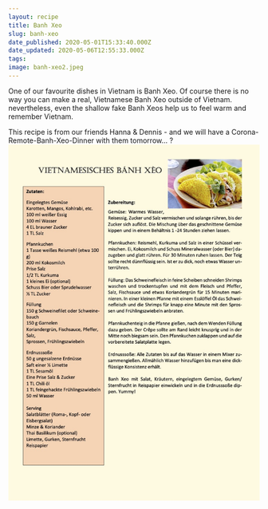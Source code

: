 ```yaml
---
layout: recipe
title: Banh Xeo
slug: banh-xeo
date_published: 2020-05-01T15:33:40.000Z
date_updated: 2020-05-06T12:55:33.000Z
tags: 
image: banh-xeo2.jpeg
---
```


One of our favourite dishes in Vietnam is Banh Xeo. Of course there is no way you can make a real, Vietnamese Banh Xeo outside of Vietnam. nevertheless, even the shallow fake Banh Xeos help us to feel warm and remember Vietnam.

This recipe is from our friends Hanna & Dennis - and we will have a Corona-Remote-Banh-Xeo-Dinner with them tomorrow... ?
![](Vietnamesisches-Banh-xeo-Rezept.jpg)
